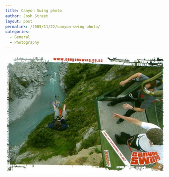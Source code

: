 ```yaml
---
title: Canyon Swing photo
author: Josh Street
layout: post
permalink: /2005/11/22/canyon-swing-photo/
categories:
  - General
  - Photography
---
```

![Me falling][1]

 [1]: /blog/wp-content/2005/11/canyon.JPG